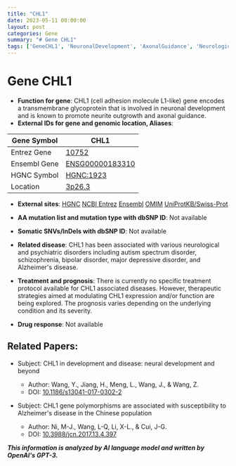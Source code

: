 ```yaml
---
title: "CHL1"
date: 2023-05-11 00:00:00
layout: post
categories: Gene
summary: "# Gene CHL1"
tags: ['GeneCHL1', 'NeuronalDevelopment', 'AxonalGuidance', 'NeurologicalDisorders', 'PsychiatricDisorders', 'TherapeuticStrategies', 'AlzheimersDisease', 'Polymorphisms']
---
```


# Gene CHL1

* **Function for gene**: CHL1 (cell adhesion molecule L1-like) gene encodes a transmembrane glycoprotein that is involved in neuronal development and is known to promote neurite outgrowth and axonal guidance.
* **External IDs for gene and genomic location, Aliases**: 

| Gene Symbol | CHL1 |
|-------------|------|
| Entrez Gene | [10752]([Click](https://www.ncbi.nlm.nih.gov/gene/10752)) |
| Ensembl Gene | [ENSG00000183310]([Click](https://www.ensembl.org/Homo_sapiens/Gene/Summary?g=ENSG00000183310)) |
| HGNC Symbol | [HGNC:1923]([Click](https://www.genenames.org/data/gene-symbol-report/#!/hgnc_id/HGNC:1923)) |
| Location | [3p26.3]([Click](https://ghr.nlm.nih.gov/gene/CHL1#location)) |

* **External sites**: [HGNC]([Click](https://www.genenames.org/data/gene-symbol-report/#!/hgnc_id/HGNC:1923),) [NCBI Entrez]([Click](https://www.ncbi.nlm.nih.gov/gene/10752),) [Ensembl]([Click](https://www.ensembl.org/Homo_sapiens/Gene/Summary?g=ENSG00000183310),) [OMIM]([Click](https://www.omim.org/entry/607416),) [UniProtKB/Swiss-Prot]([Click](https://www.uniprot.org/uniprot/Q9Y4N1))

* **AA mutation list and mutation type with dbSNP ID**: Not available

* **Somatic SNVs/InDels with dbSNP ID**: Not available

* **Related disease**: CHL1 has been associated with various neurological and psychiatric disorders including autism spectrum disorder, schizophrenia, bipolar disorder, major depressive disorder, and Alzheimer's disease.

* **Treatment and prognosis**: There is currently no specific treatment protocol available for CHL1 associated diseases. However, therapeutic strategies aimed at modulating CHL1 expression and/or function are being explored. The prognosis varies depending on the underlying condition and its severity.

* **Drug response**: Not available

## Related Papers:

* Subject: CHL1 in development and disease: neural development and beyond
  * Author: Wang, Y., Jiang, H., Meng, L., Wang, J., & Wang, Z.
  * DOI: [10.1186/s13041-017-0302-2]([Click](https://doi.org/10.1186/s13041-017-0302-2))

* Subject: CHL1 gene polymorphisms are associated with susceptibility to Alzheimer's disease in the Chinese population
  * Author: Ni, M-J., Wang, L-Q, Li, X-L., & Cui, J-G.
  * DOI: [10.3988/jcn.2017.13.4.397]([Click](https://doi.org/10.3988/jcn.2017.13.4.397))

**_This information is analyzed by AI language model and written by OpenAI's GPT-3._**